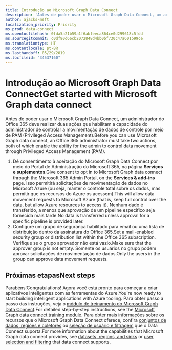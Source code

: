 ```yaml
---
title: Introdução ao Microsoft Graph Data Connect
description: 'Antes de poder usar o Microsoft Graph Data Connect, um administrador do Office 365 deve realizar duas ações que habilitam a capacidade do administrador de controlar a movimentação de dados de controle por meio de PAM (Privileged Access Management). '
author: ajacks-msft
localization_priority: Priority
ms.prod: data-connect
ms.openlocfilehash: 0fda5a21b59a1f6abfeeca864ce0d299618c5fdd
ms.sourcegitcommit: c0df90d66cb2072848d4bb0bf730c47a601b99ce
ms.translationtype: HT
ms.contentlocale: pt-BR
ms.lasthandoff: 05/29/2019
ms.locfileid: "34537160"
---
```

# <a name="get-started-with-microsoft-graph-data-connect"></a><span data-ttu-id="955cf-103">Introdução ao Microsoft Graph Data Connect</span><span class="sxs-lookup"><span data-stu-id="955cf-103">Get started with Microsoft Graph data connect</span></span>

<span data-ttu-id="955cf-104">Antes de poder usar o Microsoft Graph Data Connect, um administrador do Office 365 deve realizar duas ações que habilitam a capacidade do administrador de controlar a movimentação de dados de controle por meio de PAM (Privileged Access Management).</span><span class="sxs-lookup"><span data-stu-id="955cf-104">Before you can use Microsoft Graph data connect, an Office 365 administrator must take two actions, both of which enable the ability for the admin to control data movement through Privileged Access Management (PAM).</span></span> 

1. <span data-ttu-id="955cf-105">Dê consentimento à aceitação do Microsoft Graph Data Connect por meio do Portal de Administração do Microsoft 365, na página **Serviços e suplementos**.</span><span class="sxs-lookup"><span data-stu-id="955cf-105">Give consent to opt in to Microsoft Graph data connect through the Microsoft 365 Admin Portal, on the **Services & add-ins** page.</span></span> <span data-ttu-id="955cf-106">Isso permitirá solicitações de movimentação de dados no Microsoft Azure (ou seja, manter o controle total sobre os dados, mas permitir que os recursos do Azure os acessem).</span><span class="sxs-lookup"><span data-stu-id="955cf-106">This will allow data movement requests to Microsoft Azure (that is, keep full control over the data, but allow Azure resources to access it).</span></span> <span data-ttu-id="955cf-107">Nenhum dado é transferido, a menos que aprovação de um pipeline específico seja fornecida mais tarde.</span><span class="sxs-lookup"><span data-stu-id="955cf-107">No data is transferred unless approval for a specific pipeline is provided later.</span></span>
2. <span data-ttu-id="955cf-108">Configure um grupo de segurança habilitado para email ou uma lista de distribuição dentro da assinatura do Office 365.</span><span class="sxs-lookup"><span data-stu-id="955cf-108">Set a mail-enabled security group or distribution list within the Office 365 subscription.</span></span> <span data-ttu-id="955cf-109">Verifique se o grupo aprovador não está vazio.</span><span class="sxs-lookup"><span data-stu-id="955cf-109">Make sure that the approver group is not empty.</span></span> <span data-ttu-id="955cf-110">Somente os usuários no grupo podem aprovar solicitações de movimentação de dados.</span><span class="sxs-lookup"><span data-stu-id="955cf-110">Only the users in the group can approve data movement requests.</span></span>

## <a name="next-steps"></a><span data-ttu-id="955cf-111">Próximas etapas</span><span class="sxs-lookup"><span data-stu-id="955cf-111">Next steps</span></span>

<span data-ttu-id="955cf-112">Parabéns!</span><span class="sxs-lookup"><span data-stu-id="955cf-112">Congratulations!</span></span> <span data-ttu-id="955cf-113">Agora você está pronto para começar a criar aplicativos inteligentes com as ferramentas do Azure.</span><span class="sxs-lookup"><span data-stu-id="955cf-113">You're now ready to start building intelligent applications with Azure tooling.</span></span> <span data-ttu-id="955cf-114">Para obter passo a passo das instruções, veja o [módulo de treinamento do Microsoft Graph Data Connect](https://github.com/microsoftgraph/msgraph-training-dataconnect/blob/master/Lab.md).</span><span class="sxs-lookup"><span data-stu-id="955cf-114">For detailed step-by-step instructions, see the [Microsoft Graph data connect training module](https://github.com/microsoftgraph/msgraph-training-dataconnect/blob/master/Lab.md).</span></span> <span data-ttu-id="955cf-115">Para obter mais informações sobre os recursos que o Microsoft Graph Data Connect oferece, confira [conjuntos de dados, regiões e coletores](data-connect-datasets.md) ou [seleção de usuário e filtragem](data-connect-filtering.md) que o Data Connect suporta.</span><span class="sxs-lookup"><span data-stu-id="955cf-115">For more information about the capabilities that Microsoft Graph data connect provides, see [datasets, regions, and sinks](data-connect-datasets.md) or [user selection and filtering](data-connect-filtering.md) that data connect supports.</span></span>

